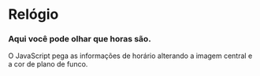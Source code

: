 # Relógio
 
### Aqui você pode olhar que horas são.
O JavaScript  pega as informações de horário alterando a imagem central e a cor de plano de funco.


##

